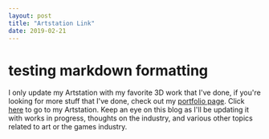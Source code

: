 ```yaml
---
layout: post
title: "Artstation Link"
date: 2019-02-21
---
```


testing markdown formatting
===============

I only update my Artstation with my favorite 3D work that I've done,
if you're looking for more stuff that I've done, check out my [portfolio page](https://alexmannion.github.io/portfolio/).
Click [here](https://www.artstation.com/dnompal) to go to my Artstation.
Keep an eye on this blog as I'll be updating it with works in progress, thoughts on the industry, and various other topics related to art or the games industry.